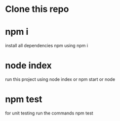# Clone this repo

# npm i
install all dependencies npm using npm i
# node index 
run this project using node index or npm start or node 
# npm test
for unit testing run the commands npm test